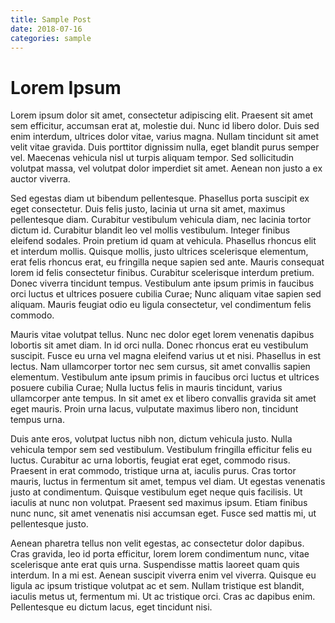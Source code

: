 ```yaml
---
title: Sample Post
date: 2018-07-16
categories: sample
---
```


# Lorem Ipsum
Lorem ipsum dolor sit amet, consectetur adipiscing elit. Praesent sit amet sem efficitur, accumsan erat at, molestie dui. Nunc id libero dolor. Duis sed enim interdum, ultrices dolor vitae, varius magna. Nullam tincidunt sit amet velit vitae gravida. Duis porttitor dignissim nulla, eget blandit purus semper vel. Maecenas vehicula nisl ut turpis aliquam tempor. Sed sollicitudin volutpat massa, vel volutpat dolor imperdiet sit amet. Aenean non justo a ex auctor viverra.

Sed egestas diam ut bibendum pellentesque. Phasellus porta suscipit ex eget consectetur. Duis felis justo, lacinia ut urna sit amet, maximus pellentesque diam. Curabitur vestibulum vehicula diam, nec lacinia tortor dictum id. Curabitur blandit leo vel mollis vestibulum. Integer finibus eleifend sodales. Proin pretium id quam at vehicula. Phasellus rhoncus elit et interdum mollis. Quisque mollis, justo ultrices scelerisque elementum, erat felis rhoncus erat, eu fringilla neque sapien sed ante. Mauris consequat lorem id felis consectetur finibus. Curabitur scelerisque interdum pretium. Donec viverra tincidunt tempus. Vestibulum ante ipsum primis in faucibus orci luctus et ultrices posuere cubilia Curae; Nunc aliquam vitae sapien sed aliquam. Mauris feugiat odio eu ligula consectetur, vel condimentum felis commodo.

Mauris vitae volutpat tellus. Nunc nec dolor eget lorem venenatis dapibus lobortis sit amet diam. In id orci nulla. Donec rhoncus erat eu vestibulum suscipit. Fusce eu urna vel magna eleifend varius ut et nisi. Phasellus in est lectus. Nam ullamcorper tortor nec sem cursus, sit amet convallis sapien elementum. Vestibulum ante ipsum primis in faucibus orci luctus et ultrices posuere cubilia Curae; Nulla luctus felis in mauris tincidunt, varius ullamcorper ante tempus. In sit amet ex et libero convallis gravida sit amet eget mauris. Proin urna lacus, vulputate maximus libero non, tincidunt tempus urna.

Duis ante eros, volutpat luctus nibh non, dictum vehicula justo. Nulla vehicula tempor sem sed vestibulum. Vestibulum fringilla efficitur felis eu luctus. Curabitur ac urna lobortis, feugiat erat eget, commodo risus. Praesent in erat commodo, tristique urna at, iaculis purus. Cras tortor mauris, luctus in fermentum sit amet, tempus vel diam. Ut egestas venenatis justo at condimentum. Quisque vestibulum eget neque quis facilisis. Ut iaculis at nunc non volutpat. Praesent sed maximus ipsum. Etiam finibus nunc nunc, sit amet venenatis nisi accumsan eget. Fusce sed mattis mi, ut pellentesque justo.

Aenean pharetra tellus non velit egestas, ac consectetur dolor dapibus. Cras gravida, leo id porta efficitur, lorem lorem condimentum nunc, vitae scelerisque ante erat quis urna. Suspendisse mattis laoreet quam quis interdum. In a mi est. Aenean suscipit viverra enim vel viverra. Quisque eu ligula ac ipsum tristique volutpat ac et sem. Nullam tristique est blandit, iaculis metus ut, fermentum mi. Ut ac tristique orci. Cras ac dapibus enim. Pellentesque eu dictum lacus, eget tincidunt nisi.
